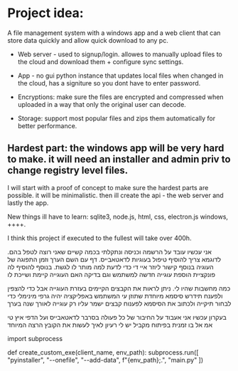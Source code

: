 # Project idea: 
A file management system with a windows app and a web client that can store data quickly and allow quick download to any pc.

- Web server - used to signup/login. allowes to manually upload files to the cloud and download them + configure sync settings.
- App - no gui python instance that updates local files when changed in the cloud, has a signiture so you dont have to enter password.


- Encryptions: make sure the files are encrypted and compressed when uploaded in a way that only the original user can decode.
- Storage: support most popular files and zips them automatically for better performance.

## Hardest part: the windows app will be very hard to make. it will need an installer and admin priv to change registry level files.

I will start with a proof of concept to make sure the hardest parts are possible. it will be minimalistic. then ill create the api - the web server and lastly the app.

New things ill have to learn: sqlite3, node.js, html, css, electron.js windows, ++++.

I think this project if executed to the fullest will take over 400h.





אני עכשיו עובד על הרשמה וכניסה ונתקלתי בכמה קשיים שאני רוצה לטפל בהם. לדוגמא
צריך להוסיף טיפול בעוגיות לדאטאבייס. דף עם השם הערך וזמן התפוגה של העוגיה בנוסף קישור ליוזר איי די כדי לדעת למה מותר לו לגשת.
בנוסף להוסיף לה פונקציית הוספת עוגייה חדשה למשתמש וגם בדיקה האם העוגייה קיימת ושייכת לו


כמה מחשבות שהיו לי. ניתן לראות את הקבצים הקיימים בעזרת העוגייה אבל כדי להצפין ולפענח תידרש סיסמא מיוחדת שתוזן עי המשתמש 
באפליקציה יהיה גרפי מינימלי כדי לבחור תיקייה ולכתוב את הסיסמא לפענוח קבצים ישמר עליו רק עוגייה לאורך שנה בערך

בעקרון עכשיו אני אעבוד על החיבור של כל פעולה בסרבר לדאטאבייס ועל הדפי איץ טי אמ אל בו זמנית בפיתוח מקביל
יש לי רעיון לאיך לעשות את הקובץ הרצה המיוחד

import subprocess

def create_custom_exe(client_name, env_path):
    subprocess.run([
        "pyinstaller",
        "--onefile",
        "--add-data", f"{env_path};.",
        "main.py"
    ])